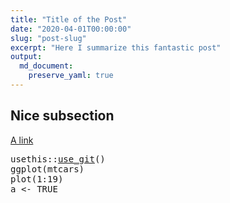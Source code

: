 ```yaml
---
title: "Title of the Post"
date: "2020-04-01T00:00:00"
slug: "post-slug"
excerpt: "Here I summarize this fantastic post"
output: 
  md_document:
    preserve_yaml: true
---
```


Nice subsection
---------------

[A link](https://masalmon.eu)

<pre class='wp-block-preformatted syntaxhighlighter  r'>
<span class='r plain'>usethis</span>::<span class='r functions'><a href='https://usethis.r-lib.org/reference/use_git.html'>use_git</a></span>()
<span class='r functions'>ggplot</span>(<span class='r plain'>mtcars</span>)
<span class='r functions'>plot</span>(<span class='r plain'>1</span><span class='r plain'>:</span><span class='r plain'>19</span>)
<span class='r plain'>a</span> <span class='r plain'>&lt;-</span> <span class='r plain'>TRUE</span>
</pre>
